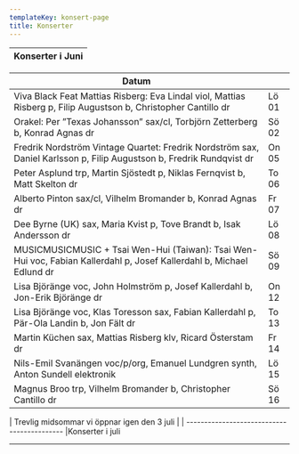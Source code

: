 ```yaml
---
templateKey: konsert-page
title: Konserter
---
```

| Konserter i Juni |
| ---------------- |

| Datum                                                                                                                 |       |
| --------------------------------------------------------------------------------------------------------------------- | ----- |
| Viva Black Feat Mattias Risberg: Eva Lindal viol, Mattias Risberg p, Filip Augustson b, Christopher Cantillo dr       | Lö 01 |
| Orakel: Per ”Texas Johansson” sax/cl, Torbjörn Zetterberg b, Konrad Agnas dr                                          | Sö 02 |
| Fredrik Nordström Vintage Quartet: Fredrik Nordström sax, Daniel Karlsson p, Filip Augustson b, Fredrik Rundqvist dr  | On 05 |
| Peter Asplund trp, Martin Sjöstedt p, Niklas Fernqvist b, Matt Skelton dr                                                      | To 06 |
| Alberto Pinton sax/cl, Vilhelm Bromander b, Konrad Agnas dr                                                           | Fr 07 |
| Dee Byrne (UK) sax, Maria Kvist p, Tove Brandt b, Isak Andersson dr                                                   | Lö 08 |
| MUSICMUSICMUSIC + Tsai Wen-Hui (Taiwan): Tsai Wen-Hui voc, Fabian Kallerdahl p, Josef Kallerdahl b, Michael Edlund dr | Sö 09 |
| Lisa Björänge voc, John Holmström p, Josef Kallerdahl b, Jon-Erik Björänge dr                                         | On 12 |
| Lisa Björänge voc, Klas Toresson sax, Fabian Kallerdahl p, Pär-Ola Landin b, Jon Fält dr                              | To 13 |
| Martin Küchen sax, Mattias Risberg klv, Ricard Österstam dr                                                           | Fr 14 |
| Nils-Emil Svanängen voc/p/org, Emanuel Lundgren synth, Anton Sundell elektronik                                       | Lö 15 |
| Magnus Broo trp, Vilhelm Bromander b, Christopher Cantillo dr                                                         | Sö 16 |

| Trevlig midsommar vi öppnar igen den 3 juli |
| ------------------------------------------- |Konserter i juli

- - -
